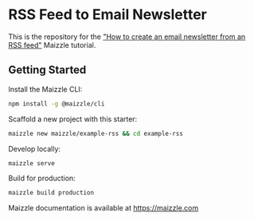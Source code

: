 # RSS Feed to Email Newsletter

This is the repository for the ["How to create an email newsletter from an RSS feed"](https://maizzle.com/guides/rss-feed-to-email-newsletter/) Maizzle tutorial.

## Getting Started

Install the Maizzle CLI:

```sh
npm install -g @maizzle/cli
```

Scaffold a new project with this starter:

```sh
maizzle new maizzle/example-rss && cd example-rss
```

Develop locally:

```sh
maizzle serve
```

Build for production:

```sh
maizzle build production
```

Maizzle documentation is available at https://maizzle.com
